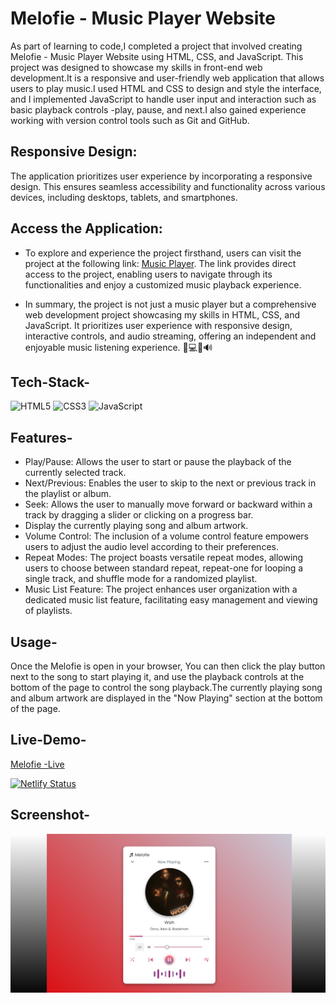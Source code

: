 # Melofie - Music Player Website

As part of learning to code,I completed a project that involved creating Melofie - Music Player Website using HTML, CSS, and JavaScript. This project was designed to showcase my skills in front-end web development.It is a responsive and user-friendly web application that allows users to play music.I used HTML and CSS to design and style the interface, and I implemented JavaScript to handle user input and interaction such as basic playback controls -play, pause, and next.I also gained experience working with version control tools such as Git and GitHub.

## Responsive Design:

The application prioritizes user experience by incorporating a responsive design. This ensures seamless accessibility and functionality across various devices, including desktops, tablets, and smartphones.


## Access the Application:

- To explore and experience the project firsthand, users can visit the project at the following link: [Music Player](). The link provides direct access to the project, enabling users to navigate through its functionalities and enjoy a customized music playback experience.

- In summary, the project is not just a music player but a comprehensive web development project showcasing my skills in HTML, CSS, and JavaScript. It prioritizes user experience with responsive design, interactive controls, and audio streaming, offering an independent and enjoyable music listening experience. 🎵💻🔀🔊

## Tech-Stack-

<div align="left">
<img alt="HTML5" src="https://img.shields.io/badge/html5-%23E34F26.svg?style=for-the-badge&logo=html5&logoColor=white"/>
<img alt="CSS3" src="https://img.shields.io/badge/css3-%231572B6.svg?style=for-the-badge&logo=css3&logoColor=white"/> 
<img alt="JavaScript" src="https://img.shields.io/badge/javascript-%23323330.svg?style=for-the-badge&logo=javascript&logoColor=%23F7DF1E"/>
</div>

## Features-

- Play/Pause: Allows the user to start or pause the playback of the currently selected track.
- Next/Previous: Enables the user to skip to the next or previous track in the playlist or album.
- Seek: Allows the user to manually move forward or backward within a track by dragging a slider or clicking on a progress bar.
- Display the currently playing song and album artwork.
- Volume Control: The inclusion of a volume control feature empowers users to adjust the audio level according to their preferences.
-  Repeat Modes: The project boasts versatile repeat modes, allowing users to choose between standard repeat, repeat-one for looping a single track, and shuffle mode for a randomized playlist.
-  Music List Feature: The project enhances user organization with a dedicated music list feature, facilitating easy management and viewing of playlists.


## Usage-

Once the Melofie is open in your browser, You can then click the play button next to the song to start playing it, and use the playback controls at the bottom of the page to control the song playback.The currently playing song and album artwork are displayed in the "Now Playing" section at the bottom of the page.

## Live-Demo-

[Melofie -Live](https://prinshi30.github.io/Melofie/)


[![Netlify Status](https://api.netlify.com/api/v1/badges/e37fba97-0766-4626-9212-06a9fa3e5f00/deploy-status)](https://app.netlify.com/sites/animated-marshmallow-d90790/deploys)


## Screenshot-

![image](https://github.com/Prinshi30/Melofie/blob/main/Screenshot%202024-08-14%20141531.png)
